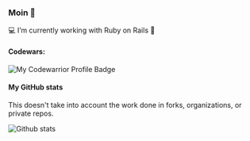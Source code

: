 ### Moin 👋

💻 I’m currently working with Ruby on Rails 💎

<!--
**Makapre/Makapre** is a ✨ _special_ ✨ repository because its `README.md` (this file) appears on your GitHub profile.

Here are some ideas to get you started:

- 🔭 I’m currently working on ...
- 🌱 I’m currently learning ...
- 👯 I’m looking to collaborate on ...
- 🤔 I’m looking for help with ...
- 💬 Ask me about ...
- 📫 How to reach me: ...
- 😄 Pronouns: ...
- ⚡ Fun fact: ...
-->

#### Codewars:

![My Codewarrior Profile Badge](https://www.codewars.com/users/Makapre/badges/small)

#### My GitHub stats

This doesn't take into account the work done in forks, organizations, or private repos.

![Github stats](https://github-readme-stats.vercel.app/api?username=makapre&show_icons=true&theme=gotham)

